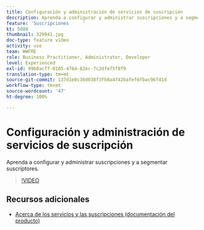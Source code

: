 ```yaml
---
title: Configuración y administración de servicios de suscripción
description: Aprenda a configurar y administrar suscripciones y a segmentar suscriptores.
feature: 'Suscripciones     '
kt: 5088
thumbnail: 329941.jpg
doc-type: feature video
activity: use
team: WWFRE
role: Business Practitioner, Administrator, Developer
level: Experienced
exl-id: 99b8acff-0105-4764-82ec-7c2dfe75f0f9
translation-type: tm+mt
source-git-commit: 137d1e0c36d038f3fb8a4742bafef6fbac96f41d
workflow-type: tm+mt
source-wordcount: '47'
ht-degree: 100%

---
```


# Configuración y administración de servicios de suscripción

Aprenda a configurar y administrar suscripciones y a segmentar suscriptores.

>[!VIDEO](https://video.tv.adobe.com/v/329941?quality=12)

## Recursos adicionales

* [Acerca de los servicios y las suscripciones (documentación del producto)](https://experienceleague.adobe.com/docs/campaign-classic/using/sending-messages/subscriptions-and-referrals/about-services-and-subscriptions.html?lang=es)
